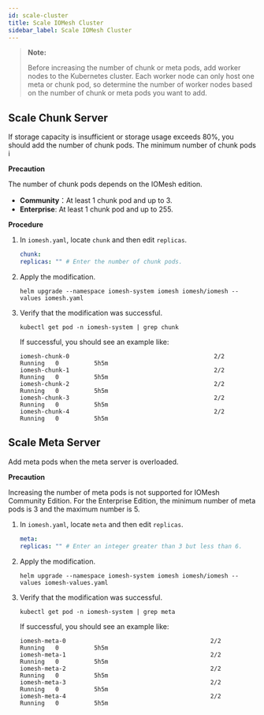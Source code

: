 ```yaml
---
id: scale-cluster
title: Scale IOMesh Cluster
sidebar_label: Scale IOMesh Cluster
---
```


> **Note:**
> 
>  Before increasing the number of chunk or meta pods, add worker nodes to the Kubernetes cluster. Each worker node can only host one meta or chunk pod, so determine the number of worker nodes based on the number of chunk or meta pods you want to add.

## Scale Chunk Server

If storage capacity is insufficient or storage usage exceeds 80%, you should add the number of chunk pods. The minimum number of chunk pods i

**Precaution**

The number of chunk pods depends on the IOMesh edition.
- **Community**：At least 1 chunk pod and up to 3.
- **Enterprise**: At least 1 chunk pod and up to 255.

**Procedure**

1. In `iomesh.yaml`, locate `chunk` and then edit `replicas`. 

    ```yaml
    chunk:
    replicas: "" # Enter the number of chunk pods. 
    ```
2. Apply the modification.
    
    ```shell
    helm upgrade --namespace iomesh-system iomesh iomesh/iomesh --values iomesh.yaml
    ```
3. Verify that the modification was successful.
    
    ```shell
    kubectl get pod -n iomesh-system | grep chunk
    ```   
   
   If successful, you should see an example like:
    ```output
    iomesh-chunk-0                                         2/2     Running   0          5h5m
    iomesh-chunk-1                                         2/2     Running   0          5h5m
    iomesh-chunk-2                                         2/2     Running   0          5h5m
    iomesh-chunk-3                                         2/2     Running   0          5h5m
    iomesh-chunk-4                                         2/2     Running   0          5h5m
    ```

## Scale Meta Server

Add meta pods when the meta server is overloaded. 

**Precaution**

Increasing the number of meta pods is not supported for IOMesh Community Edition. For the Enterprise Edition, the minimum number of meta pods is 3 and the maximum number is 5.

1. In `iomesh.yaml`, locate `meta` and then edit `replicas`. 

    ```yaml
    meta:
    replicas: "" # Enter an integer greater than 3 but less than 6. 
    ```
2. Apply the modification.
    ```shell
    helm upgrade --namespace iomesh-system iomesh iomesh/iomesh --values iomesh-values.yaml
    ```
3. Verify that the modification was successful.

    ```shell
    kubectl get pod -n iomesh-system | grep meta
    ```

    If successful, you should see an example like:
    ```output
    iomesh-meta-0                                         2/2     Running   0          5h5m
    iomesh-meta-1                                         2/2     Running   0          5h5m
    iomesh-meta-2                                         2/2     Running   0          5h5m
    iomesh-meta-3                                         2/2     Running   0          5h5m
    iomesh-meta-4                                         2/2     Running   0          5h5m
    ```
